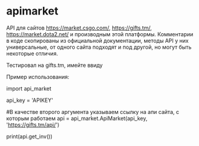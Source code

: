# apimarket

API для сайтов https://market.csgo.com/, https://gifts.tm/, https://market.dota2.net/ и производным этой платформы. 
Комментарии в коде скопированы из официальной документации, методы API у них универсальные, от одного сайта подходят 
и под другой, но могут быть некоторые отличия. 

Тестировал на gifts.tm, имейте ввиду  

Пример использования:

import api_market

api_key = 'APIKEY'

#В качестве второго аргумента указываем ссылку на апи сайта, с которым работаем
api = api_market.ApiMarket(api_key, 'https://gifts.tm/api/')

print(api.get_inv())
